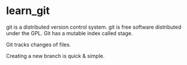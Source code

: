 # learn_git
git is a distributed version control system.
git is free software distributed under the GPL.
Git has a mutable index called stage.

Git tracks changes of files.

Creating a new branch is quick & simple.